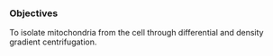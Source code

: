 ### Objectives
 
To isolate mitochondria from the cell through differential and density gradient centrifugation.